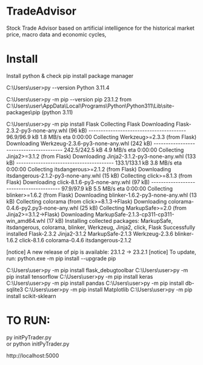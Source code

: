 # TradeAdvisor
Stock Trade Advisor based on artificial intelligence for the historical market price, macro data and economic cycles, 

Install
=======

Install python & check pip install package manager

C:\Users\user>py --version
Python 3.11.4

C:\Users\user>py -m pip --version
pip 23.1.2 from C:\Users\user\AppData\Local\Programs\Python\Python311\Lib\site-packages\pip (python 3.11)

C:\Users\user>py -m pip install Flask
Collecting Flask
  Downloading Flask-2.3.2-py3-none-any.whl (96 kB)
     ---------------------------------------- 96.9/96.9 kB 1.8 MB/s eta 0:00:00
Collecting Werkzeug>=2.3.3 (from Flask)
  Downloading Werkzeug-2.3.6-py3-none-any.whl (242 kB)
     ---------------------------------------- 242.5/242.5 kB 4.9 MB/s eta 0:00:00
Collecting Jinja2>=3.1.2 (from Flask)
  Downloading Jinja2-3.1.2-py3-none-any.whl (133 kB)
     ---------------------------------------- 133.1/133.1 kB 3.8 MB/s eta 0:00:00
Collecting itsdangerous>=2.1.2 (from Flask)
  Downloading itsdangerous-2.1.2-py3-none-any.whl (15 kB)
Collecting click>=8.1.3 (from Flask)
  Downloading click-8.1.6-py3-none-any.whl (97 kB)
     ---------------------------------------- 97.9/97.9 kB 5.5 MB/s eta 0:00:00
Collecting blinker>=1.6.2 (from Flask)
  Downloading blinker-1.6.2-py3-none-any.whl (13 kB)
Collecting colorama (from click>=8.1.3->Flask)
  Downloading colorama-0.4.6-py2.py3-none-any.whl (25 kB)
Collecting MarkupSafe>=2.0 (from Jinja2>=3.1.2->Flask)
  Downloading MarkupSafe-2.1.3-cp311-cp311-win_amd64.whl (17 kB)
Installing collected packages: MarkupSafe, itsdangerous, colorama, blinker, Werkzeug, Jinja2, click, Flask
Successfully installed Flask-2.3.2 Jinja2-3.1.2 MarkupSafe-2.1.3 Werkzeug-2.3.6 blinker-1.6.2 click-8.1.6 colorama-0.4.6 itsdangerous-2.1.2

[notice] A new release of pip is available: 23.1.2 -> 23.2.1
[notice] To update, run: python.exe -m pip install --upgrade pip

C:\Users\user>py -m pip install flask_debugtoolbar
C:\Users\user>py -m pip install tensorflow
C:\Users\user>py -m pip install keras
C:\Users\user>py -m pip install pandas
C:\Users\user>py -m pip install db-sqlite3
C:\Users\user>py -m pip install Matplotlib
C:\Users\user>py -m pip install scikit-sklearn

TO RUN:
=======
py initPyTrader.py   
or
python initPyTrader.py

http://localhost:5000
